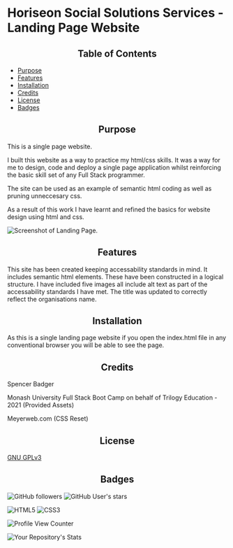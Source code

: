 # Horiseon Social Solutions Services - Landing Page Website

<h2 style="text-align:center"> Table of Contents </h2>

- [Purpose](#Purpose)
- [Features](#Features)
- [Installation](#Installation)
- [Credits](#Credits)
- [License](#License)
- [Badges](#Badges)



## <h2 style="text-align:center" id="purpose">Purpose</h2>

This is a single page website.

I built this website as a way to practice my html/css skills. 
It was a way for me to design, code and deploy a single page application whilst reinforcing the basic skill set of any Full Stack programmer.

The site can be used as an example of semantic html coding as well as pruning unneccesary css. 

As a result of this work I have learnt and refined the basics for website design using html and css.

<img src="./assets/images/Full-Website-Screenshot.png" alt="Screenshot of Landing Page." />

## <h2 style="text-align:center" id="features">Features</h2>
This site has been created keeping accessability standards in mind.
It includes semantic html elements. These have been constructed in a logical structure. 
I have included five images all include alt text as part of the accessability standards I have met.
The title was updated to correctly reflect the organisations name.

## <h2 style="text-align:center" id="installation">Installation</h2> 
As this is a single landing page website if you open the index.html file in any conventional browser you will be able to see the page.

## <h2 style="text-align:center" id="credits"> Credits</h2>
Spencer Badger

Monash University Full Stack Boot Camp on behalf of Trilogy Education - 2021 (Provided Assets)

Meyerweb.com (CSS Reset)

## <h2 style="text-align:center">License</h2>
[GNU GPLv3](https://choosealicense.com/licenses/gpl-3.0/)

## <h2 style="text-align:center">Badges</h2>
![GitHub followers](https://img.shields.io/github/followers/DaWildBadger?style=social)
![GitHub User's stars](https://img.shields.io/github/stars/DaWildBadger?style=social)

<img alt="HTML5" src="https://img.shields.io/badge/html5-%23E34F26.svg?style=for-the-badge&logo=html5&logoColor=white"/>
<img alt="CSS3" src="https://img.shields.io/badge/css3-%231572B6.svg?style=for-the-badge&logo=css3&logoColor=white"/>

![Profile View Counter](https://komarev.com/ghpvc/?username=DaWildBadger)

![Your Repository's Stats](https://github-readme-stats.vercel.app/api?username=DaWildBadger&show_icons=true)